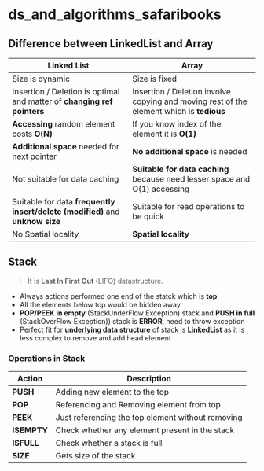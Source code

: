# ds_and_algorithms_safaribooks

## Difference between LinkedList and Array
Linked List | Array
--- | --- |
Size is dynamic | Size is fixed
Insertion / Deletion is optimal and matter of **changing ref pointers** | Insertion / Deletion involve copying and moving rest of the element which is **tedious**
**Accessing** random element costs **O(N)** | If you know index of the element it is **O(1)**
**Additional space** needed for next pointer | **No additional space** is needed
Not suitable for data caching | **Suitable for data caching** because need lesser space and O(1) accessing
Suitable for data **frequently insert/delete (modified)** and **unknow size** | Suitable for read operations to be quick
No Spatial locality | **Spatial locality**  
## Stack
>It is **Last In First Out** (LIFO) datastructure.
* Always actions performed one end of the statck which is **top**
* All the elements below top would be hidden away
* **POP/PEEK in empty** (StackUnderFlow Exception) stack and **PUSH in full** (StackOverFlow Exception)) stack is **ERROR**, need to throw exception
* Perfect fit for **underlying data structure** of stack is **LinkedList** as it is less complex to remove and add head element
### Operations in Stack
Action | Description
| --- | --- |
**PUSH** | Adding new element to the top 
**POP** | Referencing and Removing element from top
**PEEK** | Just referencing the top element without removing
**ISEMPTY** | Check whether any element present in the stack
**ISFULL** | Check whether a stack is full
**SIZE** | Gets size of the stack